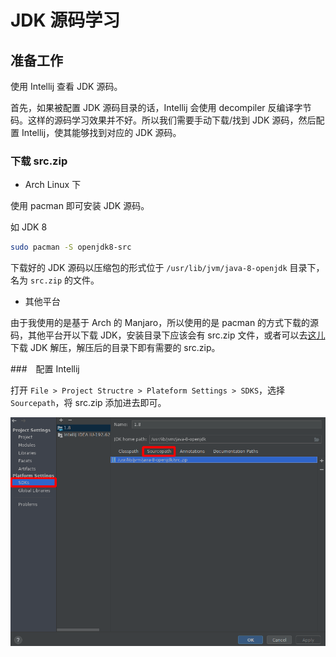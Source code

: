 # JDK 源码学习

## 准备工作

使用 Intellij 查看 JDK 源码。

首先，如果被配置 JDK 源码目录的话，Intellij 会使用 decompiler 反编译字节码。这样的源码学习效果并不好。所以我们需要手动下载/找到 JDK 源码，然后配置 Intellij，使其能够找到对应的 JDK 源码。

### 下载 src.zip

- Arch Linux 下

使用 pacman 即可安装 JDK 源码。

如 JDK 8

```bash
sudo pacman -S openjdk8-src
```

下载好的 JDK 源码以压缩包的形式位于 `/usr/lib/jvm/java-8-openjdk` 目录下，名为 `src.zip` 的文件。

- 其他平台

由于我使用的是基于 Arch 的 Manjaro，所以使用的是 pacman 的方式下载的源码，其他平台开以下载 JDK，安装目录下应该会有 src.zip 文件，或者可以去[这儿](https://jdk.java.net/java-se-ri/8)下载 JDK 解压，解压后的目录下即有需要的 src.zip。

###　配置 Intellij

打开 `File > Project Structre > Plateform Settings > SDKS`，选择 `Sourcepath`，将 src.zip 添加进去即可。

![Intellij 指定 src.zip](images/readme/intellij-src-zip-settting.png)